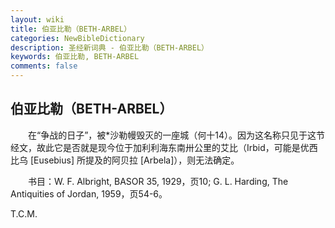 ```yaml
---
layout: wiki
title: 伯亚比勒（BETH-ARBEL）
categories: NewBibleDictionary
description: 圣经新词典 - 伯亚比勒（BETH-ARBEL）
keywords: 伯亚比勒, BETH-ARBEL
comments: false
---
```


## 伯亚比勒（BETH-ARBEL）

　　在“争战的日子”，被*沙勒幔毁灭的一座城（何十14）。因为这名称只见于这节经文，故此它是否就是现今位于加利利海东南卅公里的艾比（Irbid，可能是优西比乌 [Eusebius] 所提及的阿贝拉 [Arbela]），则无法确定。

　　书目：W. F. Albright, BASOR 35, 1929，页10; G. L. Harding, The Antiquities of Jordan, 1959，页54-6。

T.C.M.






